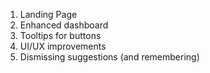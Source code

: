 1. Landing Page
2. Enhanced dashboard
3. Tooltips for buttons
4. UI/UX improvements
5. Dismissing suggestions (and remembering)